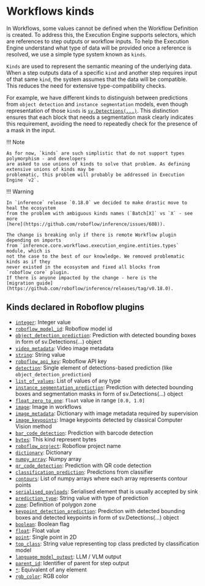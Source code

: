 # Workflows kinds

In Workflows, some values cannot be defined when the Workflow Definition is created. To address this, the Execution 
Engine supports selectors, which are references to step outputs or workflow inputs. To help the Execution Engine 
understand what type of data will be provided once a reference is resolved, we use a simple type system known as 
`kinds`.

`Kinds` are used to represent the semantic meaning of the underlying data. When a step outputs data of a specific 
`kind` and another step requires input of that same `kind`, the system assumes that the data will be compatible. 
This reduces the need for extensive type-compatibility checks.

For example, we have different kinds to distinguish between predictions from `object detection` and 
`instance segmentation` models, even though representation of those `kinds` is
[`sv.Detections(...)`](https://supervision.roboflow.com/latest/detection/core/). This distinction ensures that each 
block that needs a segmentation mask clearly indicates this requirement, avoiding the need to repeatedly check 
for the presence of a mask in the input.

!!! Note

    As for now, `kinds` are such simplistic that do not support types polymorphism - and developers
    are asked to use unions of kinds to solve that problem. As defining extensive unions of kinds may be 
    problematic, this problem will probably be addressed in Execution Engine `v2`.

!!! Warning

    In `inference` release `0.18.0` we decided to make drastic move to heal the ecosystem 
    from the problem with ambiguous kinds names (`Batch[X]` vs `X` - see more 
    [here](https://github.com/roboflow/inference/issues/608)). 

    The change is breaking only if there is remote Workflow plugin depending on imports
    from `inference.core.workflows.execution_engine.entities.types` module, which is
    not the case to the best of our knowledge. We removed problematic kinds as if they
    never existed in the ecosystem and fixed all blocks from `roboflow_core` plugin.
    If there is anyone impacted by the change - here is the 
    [migration guide](https://github.com/roboflow/inference/releases/tag/v0.18.0).
 

## Kinds declared in Roboflow plugins
<!--- AUTOGENERATED_KINDS_LIST -->
* [`integer`](/workflows/kinds/integer): Integer value
* [`roboflow_model_id`](/workflows/kinds/roboflow_model_id): Roboflow model id
* [`object_detection_prediction`](/workflows/kinds/object_detection_prediction): Prediction with detected bounding boxes in form of sv.Detections(...) object
* [`video_metadata`](/workflows/kinds/video_metadata): Video image metadata
* [`string`](/workflows/kinds/string): String value
* [`roboflow_api_key`](/workflows/kinds/roboflow_api_key): Roboflow API key
* [`detection`](/workflows/kinds/detection): Single element of detections-based prediction (like `object_detection_prediction`)
* [`list_of_values`](/workflows/kinds/list_of_values): List of values of any type
* [`instance_segmentation_prediction`](/workflows/kinds/instance_segmentation_prediction): Prediction with detected bounding boxes and segmentation masks in form of sv.Detections(...) object
* [`float_zero_to_one`](/workflows/kinds/float_zero_to_one): `float` value in range `[0.0, 1.0]`
* [`image`](/workflows/kinds/image): Image in workflows
* [`image_metadata`](/workflows/kinds/image_metadata): Dictionary with image metadata required by supervision
* [`image_keypoints`](/workflows/kinds/image_keypoints): Image keypoints detected by classical Computer Vision method
* [`bar_code_detection`](/workflows/kinds/bar_code_detection): Prediction with barcode detection
* [`bytes`](/workflows/kinds/bytes): This kind represent bytes
* [`roboflow_project`](/workflows/kinds/roboflow_project): Roboflow project name
* [`dictionary`](/workflows/kinds/dictionary): Dictionary
* [`numpy_array`](/workflows/kinds/numpy_array): Numpy array
* [`qr_code_detection`](/workflows/kinds/qr_code_detection): Prediction with QR code detection
* [`classification_prediction`](/workflows/kinds/classification_prediction): Predictions from classifier
* [`contours`](/workflows/kinds/contours): List of numpy arrays where each array represents contour points
* [`serialised_payloads`](/workflows/kinds/serialised_payloads): Serialised element that is usually accepted by sink
* [`prediction_type`](/workflows/kinds/prediction_type): String value with type of prediction
* [`zone`](/workflows/kinds/zone): Definition of polygon zone
* [`keypoint_detection_prediction`](/workflows/kinds/keypoint_detection_prediction): Prediction with detected bounding boxes and detected keypoints in form of sv.Detections(...) object
* [`boolean`](/workflows/kinds/boolean): Boolean flag
* [`float`](/workflows/kinds/float): Float value
* [`point`](/workflows/kinds/point): Single point in 2D
* [`top_class`](/workflows/kinds/top_class): String value representing top class predicted by classification model
* [`language_model_output`](/workflows/kinds/language_model_output): LLM / VLM output
* [`parent_id`](/workflows/kinds/parent_id): Identifier of parent for step output
* [`*`](/workflows/kinds/*): Equivalent of any element
* [`rgb_color`](/workflows/kinds/rgb_color): RGB color
<!--- AUTOGENERATED_KINDS_LIST -->
